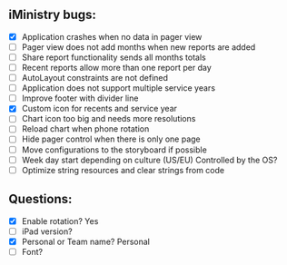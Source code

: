 iMinistry bugs:
---------------
  - [x] Application crashes when no data in pager view
  - [ ] Pager view does not add months when new reports are added
  - [ ] Share report functionality sends all months totals
  - [ ] Recent reports allow more than one report per day
  - [ ] AutoLayout constraints are not defined
  - [ ] Application does not support multiple service years
  - [ ] Improve footer with divider line
  - [x] Custom icon for recents and service year
  - [ ] Chart icon too big and needs more resolutions
  - [ ] Reload chart when phone rotation
  - [ ] Hide pager control when there is only one page
  - [ ] Move configurations to the storyboard if possible
  - [ ] Week day start depending on culture (US/EU) Controlled by the OS?
  - [ ] Optimize string resources and clear strings from code

Questions:
----------
  - [x] Enable rotation? Yes
  - [ ] iPad version?
  - [x] Personal or Team name? Personal
  - [ ] Font?
